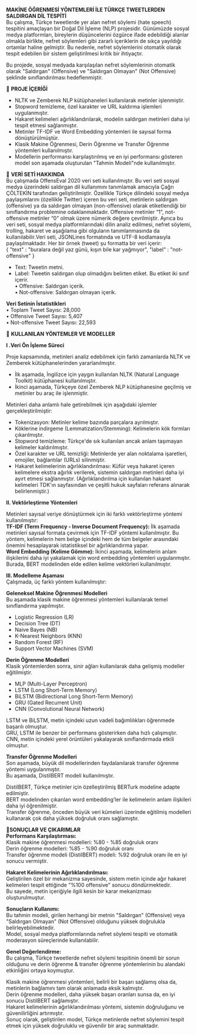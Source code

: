 **MAKİNE ÖĞRENMESİ YÖNTEMLERİ İLE TÜRKÇE TWEETLERDEN SALDIRGAN DİL TESPİTİ** <br>
Bu çalışma, Türkçe tweetlerde yer alan nefret söylemi (hate speech) tespitini amaçlayan bir Doğal Dil İşleme (NLP) projesidir. Günümüzde sosyal medya platformları, bireylerin düşüncelerini özgürce ifade edebildiği alanlar olmakla birlikte, nefret söylemleri gibi zararlı içeriklerin de sıkça yayıldığı ortamlar haline gelmiştir. Bu nedenle, nefret söylemlerini otomatik olarak tespit edebilen bir sistem geliştirilmesi kritik bir ihtiyaçtır.

Bu projede, sosyal medyada karşılaşılan nefret söylemlerinin otomatik olarak "Saldırgan" (Offensive) ve "Saldırgan Olmayan" (Not Offensive) şeklinde sınıflandırılması hedeflenmiştir.

📌 **PROJE İÇERİĞİ** <br>
- NLTK ve Zemberek NLP kütüphaneleri kullanılarak metinler işlenmiştir.<br>
- Stopword temizleme, özel karakter ve URL kaldırma işlemleri uygulanmıştır.<br>
- Hakaret kelimeleri ağırlıklandırılarak, modelin saldırgan metinleri daha iyi tespit etmesi sağlanmıştır.<br>
- Metinler TF-IDF ve Word Embedding yöntemleri ile sayısal forma dönüştürülmüştür.<br>
- Klasik Makine Öğrenmesi, Derin Öğrenme ve Transfer Öğrenme yöntemleri kullanılmıştır.<br>
- Modellerin performansı karşılaştırılmış ve en iyi performansı gösteren model son aşamada oluşturulan "Tahmin Modeli"nde kullanılmıştır.

📂 **VERİ SETİ HAKKINDA**<br>
Bu çalışmada OffensEval 2020 veri seti kullanılmıştır. Bu veri seti sosyal medya üzerindeki saldırgan dil kullanımını tanımlamak amacıyla Çağrı ÇÖLTEKİN tarafından geliştirilmiştir. Özellikle Türkçe dilindeki sosyal medya paylaşımlarını (özellikle Twitter) içeren bu veri seti, metinlerin saldırgan (offensive) ya da saldırgan olmayan (non-offensive) olarak etiketlendiği bir sınıflandırma problemine odaklanmaktadır. Offensive metinler “1”, not-offensive metinler “0” olmak üzere nümerik değere çevrilmiştir. Ayrıca bu veri seti, sosyal medya platformlarındaki dilin analiz edilmesi, nefret söylemi, trolling, hakaret ve aşağılama gibi olguların tanımlanmasında da kullanılabilir.Veri seti, JSONLines formatında ve UTF-8 kodlamasıyla paylaşılmaktadır. Her bir örnek (tweet) şu formatta bir veri içerir:<br>
{ "text" : "buralara değil yaz günü, kışın bile kar yağmıyor", "label" : "not-offensive" }<br>
- Text: Tweetin metni.<br>
- Label: Tweetin saldırgan olup olmadığını belirten etiket. Bu etiket iki sınıf içerir.<br>
•	Offensive: Saldırgan içerik.<br>
•	Not-offensive: Saldırgan olmayan içerik.<br>

**Veri Setinin İstatistikleri**<br>
•	Toplam Tweet Sayısı: 28,000 <br>
•	Offensive Tweet Sayısı: 5,407 <br>
•	Not-offensive Tweet Sayısı: 22,593 <br>

🧬 **KULLANILAN YÖNTEMLER VE MODELLER**<br>

**I .Veri Ön İşleme Süreci**<br>

Proje kapsamında, metinleri analiz edebilmek için farklı zamanlarda NLTK ve Zemberek kütüphanelerinden yararlanılmıştır.
- İlk aşamada, İngilizce için yaygın kullanılan NLTK (Natural Language Toolkit) kütüphanesi kullanılmıştır.<br>
- İkinci aşamada, Türkçeye özel Zemberek NLP kütüphanesine geçilmiş ve metinler bu araç ile işlenmiştir.<br>
  
Metinleri daha anlamlı hale getirebilmek için aşağıdaki işlemler gerçekleştirilmiştir:<br>
- Tokenizasyon: Metinler kelime bazında parçalara ayrılmıştır.<br>
- Köklerine indirgeme (Lemmatization/Stemming): Kelimelerin kök formları çıkarılmıştır.<br>
- Stopword temizleme: Türkçe'de sık kullanılan ancak anlam taşımayan kelimeler kaldırılmıştır.<br>
- Özel karakter ve URL temizliği: Metinlerde yer alan noktalama işaretleri, emojiler, bağlantılar (URLs) silinmiştir.<br>
- Hakaret kelimelerinin ağırlıklandırılması: Küfür veya hakaret içeren kelimelere ekstra ağırlık verilerek, sistemin saldırgan metinleri daha iyi ayırt etmesi sağlanmıştır. (Ağırlıklandırılma için kullanılan
  hakaret kelimeleri TDK'ın sayfasından ve çeşitli hukuk sayfaları referans alınarak belirlenmiştir.)<br>

**II. Vektörleştirme Yöntemleri**<br>

Metinleri sayısal veriye dönüştürmek için iki farklı vektörleştirme yöntemi kullanılmıştır:<br>
**TF-IDF (Term Frequency - Inverse Document Frequency):** İlk aşamada metinleri sayısal formata çevirmek için TF-IDF yöntemi kullanılmıştır. Bu yöntem, kelimelerin hem belge içindeki hem de tüm belgeler arasındaki önemini hesaplayarak istatistiksel bir ağırlıklandırma yapar.<br>
**Word Embedding (Kelime Gömme):** İkinci aşamada, kelimelerin anlam ilişkilerini daha iyi yakalamak için word embedding yöntemleri uygulanmıştır. Burada, BERT modelinden elde edilen kelime vektörleri kullanılmıştır.<br>


**III. Modelleme Aşaması** <br>
Çalışmada, üç farklı yöntem kullanılmıştır:<br>

**Geleneksel Makine Öğrenmesi Modelleri**<br>
Bu aşamada klasik makine öğrenmesi yöntemleri kullanılarak temel sınıflandırma yapılmıştır.<br>
- Logistic Regression (LR)
- Decision Tree (DT)
- Naive Bayes (NB)
- K-Nearest Neighbors (KNN)
- Random Forest (RF)
- Support Vector Machines (SVM) 

**Derin Öğrenme Modelleri** <br>
Klasik yöntemlerden sonra, sinir ağları kullanılarak daha gelişmiş modeller eğitilmiştir.<br>
- MLP (Multi-Layer Perceptron)
- LSTM (Long Short-Term Memory)
- BiLSTM (Bidirectional Long Short-Term Memory)
- GRU (Gated Recurrent Unit)
- CNN (Convolutional Neural Network)

LSTM ve BiLSTM, metin içindeki uzun vadeli bağımlılıkları öğrenmede başarılı olmuştur.<br>
GRU, LSTM ile benzer bir performans gösterirken daha hızlı çalışmıştır.<br>
CNN, metin içindeki yerel örüntüleri yakalayarak sınıflandırmada etkili olmuştur.<br>

**Transfer Öğrenme Modelleri**<br>
Son aşamada, büyük dil modellerinden faydalanılarak transfer öğrenme yöntemi uygulanmıştır.<br>
Bu aşamada, DistilBERT modeli kullanılmıştır.<br>

DistilBERT, Türkçe metinler için özelleştirilmiş BERTurk modeline adapte edilmiştir.<br>
BERT modelinden çıkarılan word embedding’ler ile kelimelerin anlam ilişkileri daha iyi öğrenilmiştir.<br>
Transfer öğrenme, önceden büyük veri kümeleri üzerinde eğitilmiş modelleri kullanarak çok daha yüksek doğruluk oranı sağlamıştır.<br>


**📝SONUÇLAR VE ÇIKARIMLAR**<br>
**Performans Karşılaştırması:** <br>
Klasik makine öğrenmesi modelleri: %80 - %85 doğruluk oranı<br>
Derin öğrenme modelleri: %85 - %90 doğruluk oranı<br>
Transfer öğrenme modeli (DistilBERT) modeli: %92 doğruluk oranı ile en iyi sonucu vermiştir.<br>

**Hakaret Kelimelerinin Ağırlıklandırılması:** <br>
Geliştirilen özel bir mekanizma sayesinde, sistem metin içinde ağır hakaret kelimeleri tespit ettiğinde "%100 offensive" sonucu döndürmektedir.<br>
Bu sayede, metin içeriğiyle ilgili kesin bir karar mekanizması oluşturulmuştur.<br>

**Sonuçların Kullanımı:** <br>
Bu tahmin modeli, girilen herhangi bir metnin "Saldırgan" (Offensive) veya "Saldırgan Olmayan" (Not Offensive) olduğunu yüksek doğrulukla belirleyebilmektedir.<br>
Model, sosyal medya platformlarında nefret söylemi tespiti ve otomatik moderasyon süreçlerinde kullanılabilir.<br>

**Genel Değerlendirme:**<br>
Bu çalışma, Türkçe tweetlerde nefret söylemi tespitinin önemli bir sorun olduğunu ve derin öğrenme & transfer öğrenme yöntemlerinin bu alandaki etkinliğini ortaya koymuştur.<br>

Klasik makine öğrenmesi yöntemleri, belirli bir başarı sağlamış olsa da, metinlerin bağlamını tam olarak anlamada eksik kalmıştır.<br>
Derin öğrenme modelleri, daha yüksek başarı oranları sunsa da, en iyi sonucu DistilBERT sağlamıştır.<br>
Hakaret kelimelerinin ağırlıklandırılması yöntemi, sistemin doğruluğunu ve güvenilirliğini artırmıştır.<br>
Sonuç olarak, geliştirilen model, Türkçe metinlerde nefret söylemini tespit etmek için yüksek doğruluklu ve güvenilir bir araç sunmaktadır.<br>

